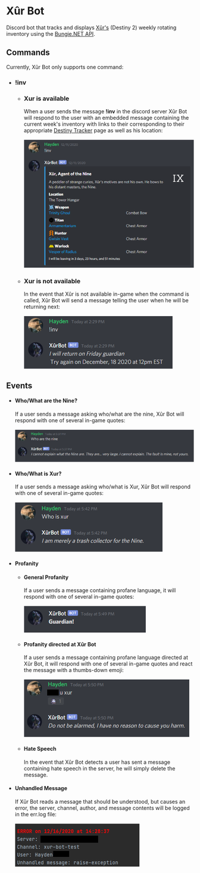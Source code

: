 # Xûr Bot
Discord bot that tracks and displays [Xûr's](https://www.destinypedia.com/X%C3%BBr,_Agent_of_the_Nine) (Destiny 2) weekly rotating inventory using the [Bungie.NET API](https://bungie-net.github.io/).

## Commands
Currently, Xûr Bot only supports one command:
* ### !inv
    * ### Xur is available
      When a user sends the message **!inv** in the discord server Xûr Bot will respond to the user with an embedded message containing the current week's inventory with links to their corresponding to their appropriate [Destiny Tracker](https://destinytracker.com) page as well as his location:
      <br></br>
      ![!inv_response](images/inv.PNG) 

    * ### Xur is not available
      In the event that Xûr is not available in-game when the command is called, Xûr Bot will send a message telling the user when he will be returning next:
      <br></br>
      ![!inv_not_available](images/!inv_not_available.PNG)

## Events
* #### Who/What are the Nine?
    If a user sends a message asking who/what are the nine, Xûr Bot will respond with one of several in-game quotes:
    <br></br>
    ![whoarethenine](images/whoarethenine.PNG)
* #### Who/What is Xur?
    If a user sends a message asking who/what is Xur, Xûr Bot will respond with one of several in-game quotes:
    <br></br>
    ![whoisxur](images/whoisxur.PNG)
  
* #### Profanity
  * #### General Profanity
    If a user sends a message containing profane language, it will respond with one of several in-game quotes:
    <br></br>
    ![generalprofanity](images/generalprofanity.PNG)
  * #### Profanity directed at Xûr Bot
    If a user sends a message containing profane language directed at Xûr Bot, it will respond with one of several in-game quotes and react the message with a thumbs-down emoji:
    <br></br>
    ![profanityatxur](images/profanityatxur.png)
  * #### Hate Speech
    In the event that Xûr Bot detects a user has sent a message containing hate speech in the server, he will simply delete the message.
* #### Unhandled Message
    If Xûr Bot reads a message that should be understood, but causes an error, the server, channel, author, and message contents will be logged in the err.log file:
    <br></br>
    ![errorlog](images/errorlog.png)
  
